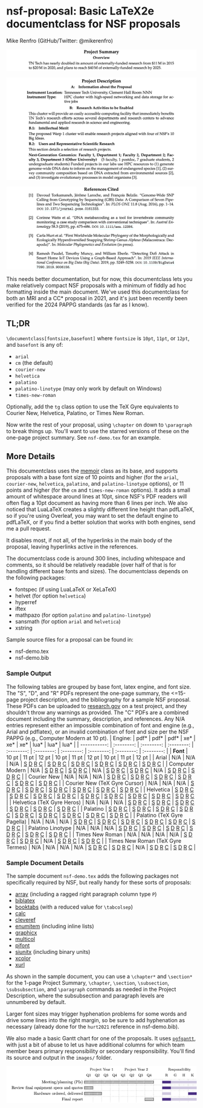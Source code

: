 # nsf-proposal: Basic LaTeX2e documentclass for NSF proposals

Mike Renfro (GitHub/Twitter: @mikerenfro)

![Sample Project Summary page](sample-output/summary-palatino-12.png)

![Sample Project Description page](sample-output/description-palatino-12.png)

![Sample Project References page](sample-output/references-palatino-12.png)

This needs better documentation, but for now, this documentclass lets you make
relatively compact NSF proposals with a minimum of fiddly ad hoc formatting
inside the main document.
We've used this documentclass for both an MRI and a CC* proposal in 2021, and
it's just been recently been verified for the 2024 PAPPG standards (as far as
I know).

## TL;DR

`\documentclass[fontsize,basefont]` where `fontsize` is `10pt`, `11pt`, or
`12pt`, and `basefont` is any of:

 - `arial`
 - `cm` (the default)
 - `courier-new`
 - `helvetica`
 - `palatino`
 - `palatino-linotype` (may only work by default on Windows)
 - `times-new-roman`

Optionally, add the `tg` class option to use the TeX Gyre equivalents to Courier
New, Helvetica, Palatino, or Times New Roman.

Now write the rest of your proposal, using `\chapter` on down to `\paragraph`
to break things up. You'll want to use the starred versions of these on the
one-page project summary. See `nsf-demo.tex` for an example.

## More Details

This documentclass uses the [memoir](https://ctan.org/pkg/memoir) class as its base, and supports proposals
with a base font size of 10 points and higher (for the `arial`, `courier-new`,
`helvetica`, `palatino`, and `palatino-linotype` options), or 11 points and higher (for the `cm`
and `times-new-roman` options).
It adds a small amount of whitespace around lines at 10pt, since NSF's PDF
readers will often flag a 10pt document as having more than 6 lines per inch.
We also noticed that LuaLaTeX creates a slightly different line height than
pdfLaTeX, so if you're using Overleaf, you may want to set the default engine
to pdfLaTeX, or if you find a better solution that works with both engines,
send me a pull request.

It disables most, if not all, of the hyperlinks in the main body of the
proposal, leaving hyperlinks active in the references.

The documentclass code is around 300 lines, including whitespace and
comments, so it should be relatively readable (over half of that is
for handling different base fonts and sizes).
The documentclass depends on the following packages:

- fontspec (if using LuaLaTeX or XeLaTeX)
- helvet (for option `helvetica`)
- hyperref
- iftex
- mathpazo (for option `palatino` and `palatino-linotype`)
- sansmath (for option `arial` and `helvetica`)
- xstring

Sample source files for a proposal can be found in:

- nsf-demo.tex
- nsf-demo.bib

### Sample Output


The following tables are grouped by base font, latex engine, and font size.
The "S", "D", and "R" PDFs represent the one-page
summary, the <=15-page project description, and the bibliography for a sample
NSF proposal. These PDFs can be uploaded to [research.gov](https://research.gov/)
on a test project, and they shouldn't throw any warnings as provided.
The "C" PDFs are a combined document including the summary, description, and references.
Any N/A entries represent either an impossible combination of font and engine
(e.g., Arial and pdflatex), or an invalid combination of font and size per
the NSF PAPPG (e.g., Computer Modern at 10 pt).
| Engine:      | pdf*       | pdf*       | pdf*       | xe*        | xe*        | xe*        | lua*       | lua*       | lua*       |
| -----------: | :--------: | :--------: | :--------: | :--------: | :--------: | :--------: | :--------: | :--------: | :--------: |
| **Font**     | 10&nbsp;pt | 11&nbsp;pt | 12&nbsp;pt | 10&nbsp;pt | 11&nbsp;pt | 12&nbsp;pt | 10&nbsp;pt | 11&nbsp;pt | 12&nbsp;pt |
| Arial |  N/A |  N/A |  N/A | [S](sample-output/arial/arial-pdfxe-10pt-summary.pdf) [D](sample-output/arial/arial-pdfxe-10pt-description.pdf) [R](sample-output/arial/arial-pdfxe-10pt-references.pdf) [C](sample-output/arial/arial-pdfxe-10pt.pdf) | [S](sample-output/arial/arial-pdfxe-11pt-summary.pdf) [D](sample-output/arial/arial-pdfxe-11pt-description.pdf) [R](sample-output/arial/arial-pdfxe-11pt-references.pdf) [C](sample-output/arial/arial-pdfxe-11pt.pdf) | [S](sample-output/arial/arial-pdfxe-12pt-summary.pdf) [D](sample-output/arial/arial-pdfxe-12pt-description.pdf) [R](sample-output/arial/arial-pdfxe-12pt-references.pdf) [C](sample-output/arial/arial-pdfxe-12pt.pdf) | [S](sample-output/arial/arial-pdflua-10pt-summary.pdf) [D](sample-output/arial/arial-pdflua-10pt-description.pdf) [R](sample-output/arial/arial-pdflua-10pt-references.pdf) [C](sample-output/arial/arial-pdflua-10pt.pdf) | [S](sample-output/arial/arial-pdflua-11pt-summary.pdf) [D](sample-output/arial/arial-pdflua-11pt-description.pdf) [R](sample-output/arial/arial-pdflua-11pt-references.pdf) [C](sample-output/arial/arial-pdflua-11pt.pdf) | [S](sample-output/arial/arial-pdflua-12pt-summary.pdf) [D](sample-output/arial/arial-pdflua-12pt-description.pdf) [R](sample-output/arial/arial-pdflua-12pt-references.pdf) [C](sample-output/arial/arial-pdflua-12pt.pdf) | 
| Computer Modern |  N/A | [S](sample-output/cm/cm-pdf-11pt-summary.pdf) [D](sample-output/cm/cm-pdf-11pt-description.pdf) [R](sample-output/cm/cm-pdf-11pt-references.pdf) [C](sample-output/cm/cm-pdf-11pt.pdf) | [S](sample-output/cm/cm-pdf-12pt-summary.pdf) [D](sample-output/cm/cm-pdf-12pt-description.pdf) [R](sample-output/cm/cm-pdf-12pt-references.pdf) [C](sample-output/cm/cm-pdf-12pt.pdf) |  N/A | [S](sample-output/cm/cm-pdfxe-11pt-summary.pdf) [D](sample-output/cm/cm-pdfxe-11pt-description.pdf) [R](sample-output/cm/cm-pdfxe-11pt-references.pdf) [C](sample-output/cm/cm-pdfxe-11pt.pdf) | [S](sample-output/cm/cm-pdfxe-12pt-summary.pdf) [D](sample-output/cm/cm-pdfxe-12pt-description.pdf) [R](sample-output/cm/cm-pdfxe-12pt-references.pdf) [C](sample-output/cm/cm-pdfxe-12pt.pdf) |  N/A | [S](sample-output/cm/cm-pdflua-11pt-summary.pdf) [D](sample-output/cm/cm-pdflua-11pt-description.pdf) [R](sample-output/cm/cm-pdflua-11pt-references.pdf) [C](sample-output/cm/cm-pdflua-11pt.pdf) | [S](sample-output/cm/cm-pdflua-12pt-summary.pdf) [D](sample-output/cm/cm-pdflua-12pt-description.pdf) [R](sample-output/cm/cm-pdflua-12pt-references.pdf) [C](sample-output/cm/cm-pdflua-12pt.pdf) | 
| Courier New |  N/A |  N/A |  N/A | [S](sample-output/courier-new/courier-new-pdfxe-10pt-summary.pdf) [D](sample-output/courier-new/courier-new-pdfxe-10pt-description.pdf) [R](sample-output/courier-new/courier-new-pdfxe-10pt-references.pdf) [C](sample-output/courier-new/courier-new-pdfxe-10pt.pdf) | [S](sample-output/courier-new/courier-new-pdfxe-11pt-summary.pdf) [D](sample-output/courier-new/courier-new-pdfxe-11pt-description.pdf) [R](sample-output/courier-new/courier-new-pdfxe-11pt-references.pdf) [C](sample-output/courier-new/courier-new-pdfxe-11pt.pdf) | [S](sample-output/courier-new/courier-new-pdfxe-12pt-summary.pdf) [D](sample-output/courier-new/courier-new-pdfxe-12pt-description.pdf) [R](sample-output/courier-new/courier-new-pdfxe-12pt-references.pdf) [C](sample-output/courier-new/courier-new-pdfxe-12pt.pdf) | [S](sample-output/courier-new/courier-new-pdflua-10pt-summary.pdf) [D](sample-output/courier-new/courier-new-pdflua-10pt-description.pdf) [R](sample-output/courier-new/courier-new-pdflua-10pt-references.pdf) [C](sample-output/courier-new/courier-new-pdflua-10pt.pdf) | [S](sample-output/courier-new/courier-new-pdflua-11pt-summary.pdf) [D](sample-output/courier-new/courier-new-pdflua-11pt-description.pdf) [R](sample-output/courier-new/courier-new-pdflua-11pt-references.pdf) [C](sample-output/courier-new/courier-new-pdflua-11pt.pdf) | [S](sample-output/courier-new/courier-new-pdflua-12pt-summary.pdf) [D](sample-output/courier-new/courier-new-pdflua-12pt-description.pdf) [R](sample-output/courier-new/courier-new-pdflua-12pt-references.pdf) [C](sample-output/courier-new/courier-new-pdflua-12pt.pdf) | 
| Courier New (TeX Gyre Cursor) |  N/A |  N/A |  N/A | [S](sample-output/courier-new/courier-new-pdfxe,tg-10pt-summary.pdf) [D](sample-output/courier-new/courier-new-pdfxe,tg-10pt-description.pdf) [R](sample-output/courier-new/courier-new-pdfxe,tg-10pt-references.pdf) [C](sample-output/courier-new/courier-new-pdfxe,tg-10pt.pdf) | [S](sample-output/courier-new/courier-new-pdfxe,tg-11pt-summary.pdf) [D](sample-output/courier-new/courier-new-pdfxe,tg-11pt-description.pdf) [R](sample-output/courier-new/courier-new-pdfxe,tg-11pt-references.pdf) [C](sample-output/courier-new/courier-new-pdfxe,tg-11pt.pdf) | [S](sample-output/courier-new/courier-new-pdfxe,tg-12pt-summary.pdf) [D](sample-output/courier-new/courier-new-pdfxe,tg-12pt-description.pdf) [R](sample-output/courier-new/courier-new-pdfxe,tg-12pt-references.pdf) [C](sample-output/courier-new/courier-new-pdfxe,tg-12pt.pdf) | [S](sample-output/courier-new/courier-new-pdflua,tg-10pt-summary.pdf) [D](sample-output/courier-new/courier-new-pdflua,tg-10pt-description.pdf) [R](sample-output/courier-new/courier-new-pdflua,tg-10pt-references.pdf) [C](sample-output/courier-new/courier-new-pdflua,tg-10pt.pdf) | [S](sample-output/courier-new/courier-new-pdflua,tg-11pt-summary.pdf) [D](sample-output/courier-new/courier-new-pdflua,tg-11pt-description.pdf) [R](sample-output/courier-new/courier-new-pdflua,tg-11pt-references.pdf) [C](sample-output/courier-new/courier-new-pdflua,tg-11pt.pdf) | [S](sample-output/courier-new/courier-new-pdflua,tg-12pt-summary.pdf) [D](sample-output/courier-new/courier-new-pdflua,tg-12pt-description.pdf) [R](sample-output/courier-new/courier-new-pdflua,tg-12pt-references.pdf) [C](sample-output/courier-new/courier-new-pdflua,tg-12pt.pdf) | 
| Helvetica | [S](sample-output/helvetica/helvetica-pdf-10pt-summary.pdf) [D](sample-output/helvetica/helvetica-pdf-10pt-description.pdf) [R](sample-output/helvetica/helvetica-pdf-10pt-references.pdf) [C](sample-output/helvetica/helvetica-pdf-10pt.pdf) | [S](sample-output/helvetica/helvetica-pdf-11pt-summary.pdf) [D](sample-output/helvetica/helvetica-pdf-11pt-description.pdf) [R](sample-output/helvetica/helvetica-pdf-11pt-references.pdf) [C](sample-output/helvetica/helvetica-pdf-11pt.pdf) | [S](sample-output/helvetica/helvetica-pdf-12pt-summary.pdf) [D](sample-output/helvetica/helvetica-pdf-12pt-description.pdf) [R](sample-output/helvetica/helvetica-pdf-12pt-references.pdf) [C](sample-output/helvetica/helvetica-pdf-12pt.pdf) | [S](sample-output/helvetica/helvetica-pdfxe-10pt-summary.pdf) [D](sample-output/helvetica/helvetica-pdfxe-10pt-description.pdf) [R](sample-output/helvetica/helvetica-pdfxe-10pt-references.pdf) [C](sample-output/helvetica/helvetica-pdfxe-10pt.pdf) | [S](sample-output/helvetica/helvetica-pdfxe-11pt-summary.pdf) [D](sample-output/helvetica/helvetica-pdfxe-11pt-description.pdf) [R](sample-output/helvetica/helvetica-pdfxe-11pt-references.pdf) [C](sample-output/helvetica/helvetica-pdfxe-11pt.pdf) | [S](sample-output/helvetica/helvetica-pdfxe-12pt-summary.pdf) [D](sample-output/helvetica/helvetica-pdfxe-12pt-description.pdf) [R](sample-output/helvetica/helvetica-pdfxe-12pt-references.pdf) [C](sample-output/helvetica/helvetica-pdfxe-12pt.pdf) | [S](sample-output/helvetica/helvetica-pdflua-10pt-summary.pdf) [D](sample-output/helvetica/helvetica-pdflua-10pt-description.pdf) [R](sample-output/helvetica/helvetica-pdflua-10pt-references.pdf) [C](sample-output/helvetica/helvetica-pdflua-10pt.pdf) | [S](sample-output/helvetica/helvetica-pdflua-11pt-summary.pdf) [D](sample-output/helvetica/helvetica-pdflua-11pt-description.pdf) [R](sample-output/helvetica/helvetica-pdflua-11pt-references.pdf) [C](sample-output/helvetica/helvetica-pdflua-11pt.pdf) | [S](sample-output/helvetica/helvetica-pdflua-12pt-summary.pdf) [D](sample-output/helvetica/helvetica-pdflua-12pt-description.pdf) [R](sample-output/helvetica/helvetica-pdflua-12pt-references.pdf) [C](sample-output/helvetica/helvetica-pdflua-12pt.pdf) | 
| Helvetica (TeX Gyre Heros) |  N/A |  N/A |  N/A | [S](sample-output/helvetica/helvetica-pdfxe,tg-10pt-summary.pdf) [D](sample-output/helvetica/helvetica-pdfxe,tg-10pt-description.pdf) [R](sample-output/helvetica/helvetica-pdfxe,tg-10pt-references.pdf) [C](sample-output/helvetica/helvetica-pdfxe,tg-10pt.pdf) | [S](sample-output/helvetica/helvetica-pdfxe,tg-11pt-summary.pdf) [D](sample-output/helvetica/helvetica-pdfxe,tg-11pt-description.pdf) [R](sample-output/helvetica/helvetica-pdfxe,tg-11pt-references.pdf) [C](sample-output/helvetica/helvetica-pdfxe,tg-11pt.pdf) | [S](sample-output/helvetica/helvetica-pdfxe,tg-12pt-summary.pdf) [D](sample-output/helvetica/helvetica-pdfxe,tg-12pt-description.pdf) [R](sample-output/helvetica/helvetica-pdfxe,tg-12pt-references.pdf) [C](sample-output/helvetica/helvetica-pdfxe,tg-12pt.pdf) | [S](sample-output/helvetica/helvetica-pdflua,tg-10pt-summary.pdf) [D](sample-output/helvetica/helvetica-pdflua,tg-10pt-description.pdf) [R](sample-output/helvetica/helvetica-pdflua,tg-10pt-references.pdf) [C](sample-output/helvetica/helvetica-pdflua,tg-10pt.pdf) | [S](sample-output/helvetica/helvetica-pdflua,tg-11pt-summary.pdf) [D](sample-output/helvetica/helvetica-pdflua,tg-11pt-description.pdf) [R](sample-output/helvetica/helvetica-pdflua,tg-11pt-references.pdf) [C](sample-output/helvetica/helvetica-pdflua,tg-11pt.pdf) | [S](sample-output/helvetica/helvetica-pdflua,tg-12pt-summary.pdf) [D](sample-output/helvetica/helvetica-pdflua,tg-12pt-description.pdf) [R](sample-output/helvetica/helvetica-pdflua,tg-12pt-references.pdf) [C](sample-output/helvetica/helvetica-pdflua,tg-12pt.pdf) | 
| Palatino | [S](sample-output/palatino/palatino-pdf-10pt-summary.pdf) [D](sample-output/palatino/palatino-pdf-10pt-description.pdf) [R](sample-output/palatino/palatino-pdf-10pt-references.pdf) [C](sample-output/palatino/palatino-pdf-10pt.pdf) | [S](sample-output/palatino/palatino-pdf-11pt-summary.pdf) [D](sample-output/palatino/palatino-pdf-11pt-description.pdf) [R](sample-output/palatino/palatino-pdf-11pt-references.pdf) [C](sample-output/palatino/palatino-pdf-11pt.pdf) | [S](sample-output/palatino/palatino-pdf-12pt-summary.pdf) [D](sample-output/palatino/palatino-pdf-12pt-description.pdf) [R](sample-output/palatino/palatino-pdf-12pt-references.pdf) [C](sample-output/palatino/palatino-pdf-12pt.pdf) | [S](sample-output/palatino/palatino-pdfxe-10pt-summary.pdf) [D](sample-output/palatino/palatino-pdfxe-10pt-description.pdf) [R](sample-output/palatino/palatino-pdfxe-10pt-references.pdf) [C](sample-output/palatino/palatino-pdfxe-10pt.pdf) | [S](sample-output/palatino/palatino-pdfxe-11pt-summary.pdf) [D](sample-output/palatino/palatino-pdfxe-11pt-description.pdf) [R](sample-output/palatino/palatino-pdfxe-11pt-references.pdf) [C](sample-output/palatino/palatino-pdfxe-11pt.pdf) | [S](sample-output/palatino/palatino-pdfxe-12pt-summary.pdf) [D](sample-output/palatino/palatino-pdfxe-12pt-description.pdf) [R](sample-output/palatino/palatino-pdfxe-12pt-references.pdf) [C](sample-output/palatino/palatino-pdfxe-12pt.pdf) | [S](sample-output/palatino/palatino-pdflua-10pt-summary.pdf) [D](sample-output/palatino/palatino-pdflua-10pt-description.pdf) [R](sample-output/palatino/palatino-pdflua-10pt-references.pdf) [C](sample-output/palatino/palatino-pdflua-10pt.pdf) | [S](sample-output/palatino/palatino-pdflua-11pt-summary.pdf) [D](sample-output/palatino/palatino-pdflua-11pt-description.pdf) [R](sample-output/palatino/palatino-pdflua-11pt-references.pdf) [C](sample-output/palatino/palatino-pdflua-11pt.pdf) | [S](sample-output/palatino/palatino-pdflua-12pt-summary.pdf) [D](sample-output/palatino/palatino-pdflua-12pt-description.pdf) [R](sample-output/palatino/palatino-pdflua-12pt-references.pdf) [C](sample-output/palatino/palatino-pdflua-12pt.pdf) | 
| Palatino (TeX Gyre Pagella) |  N/A |  N/A |  N/A | [S](sample-output/palatino/palatino-pdfxe,tg-10pt-summary.pdf) [D](sample-output/palatino/palatino-pdfxe,tg-10pt-description.pdf) [R](sample-output/palatino/palatino-pdfxe,tg-10pt-references.pdf) [C](sample-output/palatino/palatino-pdfxe,tg-10pt.pdf) | [S](sample-output/palatino/palatino-pdfxe,tg-11pt-summary.pdf) [D](sample-output/palatino/palatino-pdfxe,tg-11pt-description.pdf) [R](sample-output/palatino/palatino-pdfxe,tg-11pt-references.pdf) [C](sample-output/palatino/palatino-pdfxe,tg-11pt.pdf) | [S](sample-output/palatino/palatino-pdfxe,tg-12pt-summary.pdf) [D](sample-output/palatino/palatino-pdfxe,tg-12pt-description.pdf) [R](sample-output/palatino/palatino-pdfxe,tg-12pt-references.pdf) [C](sample-output/palatino/palatino-pdfxe,tg-12pt.pdf) | [S](sample-output/palatino/palatino-pdflua,tg-10pt-summary.pdf) [D](sample-output/palatino/palatino-pdflua,tg-10pt-description.pdf) [R](sample-output/palatino/palatino-pdflua,tg-10pt-references.pdf) [C](sample-output/palatino/palatino-pdflua,tg-10pt.pdf) | [S](sample-output/palatino/palatino-pdflua,tg-11pt-summary.pdf) [D](sample-output/palatino/palatino-pdflua,tg-11pt-description.pdf) [R](sample-output/palatino/palatino-pdflua,tg-11pt-references.pdf) [C](sample-output/palatino/palatino-pdflua,tg-11pt.pdf) | [S](sample-output/palatino/palatino-pdflua,tg-12pt-summary.pdf) [D](sample-output/palatino/palatino-pdflua,tg-12pt-description.pdf) [R](sample-output/palatino/palatino-pdflua,tg-12pt-references.pdf) [C](sample-output/palatino/palatino-pdflua,tg-12pt.pdf) | 
| Palatino Linotype |  N/A |  N/A |  N/A | [S](sample-output/palatino-linotype/palatino-linotype-pdfxe-10pt-summary.pdf) [D](sample-output/palatino-linotype/palatino-linotype-pdfxe-10pt-description.pdf) [R](sample-output/palatino-linotype/palatino-linotype-pdfxe-10pt-references.pdf) [C](sample-output/palatino-linotype/palatino-linotype-pdfxe-10pt.pdf) | [S](sample-output/palatino-linotype/palatino-linotype-pdfxe-11pt-summary.pdf) [D](sample-output/palatino-linotype/palatino-linotype-pdfxe-11pt-description.pdf) [R](sample-output/palatino-linotype/palatino-linotype-pdfxe-11pt-references.pdf) [C](sample-output/palatino-linotype/palatino-linotype-pdfxe-11pt.pdf) | [S](sample-output/palatino-linotype/palatino-linotype-pdfxe-12pt-summary.pdf) [D](sample-output/palatino-linotype/palatino-linotype-pdfxe-12pt-description.pdf) [R](sample-output/palatino-linotype/palatino-linotype-pdfxe-12pt-references.pdf) [C](sample-output/palatino-linotype/palatino-linotype-pdfxe-12pt.pdf) | [S](sample-output/palatino-linotype/palatino-linotype-pdflua-10pt-summary.pdf) [D](sample-output/palatino-linotype/palatino-linotype-pdflua-10pt-description.pdf) [R](sample-output/palatino-linotype/palatino-linotype-pdflua-10pt-references.pdf) [C](sample-output/palatino-linotype/palatino-linotype-pdflua-10pt.pdf) | [S](sample-output/palatino-linotype/palatino-linotype-pdflua-11pt-summary.pdf) [D](sample-output/palatino-linotype/palatino-linotype-pdflua-11pt-description.pdf) [R](sample-output/palatino-linotype/palatino-linotype-pdflua-11pt-references.pdf) [C](sample-output/palatino-linotype/palatino-linotype-pdflua-11pt.pdf) | [S](sample-output/palatino-linotype/palatino-linotype-pdflua-12pt-summary.pdf) [D](sample-output/palatino-linotype/palatino-linotype-pdflua-12pt-description.pdf) [R](sample-output/palatino-linotype/palatino-linotype-pdflua-12pt-references.pdf) [C](sample-output/palatino-linotype/palatino-linotype-pdflua-12pt.pdf) | 
| Times New Roman |  N/A |  N/A |  N/A |  N/A | [S](sample-output/times-new-roman/times-new-roman-pdfxe-11pt-summary.pdf) [D](sample-output/times-new-roman/times-new-roman-pdfxe-11pt-description.pdf) [R](sample-output/times-new-roman/times-new-roman-pdfxe-11pt-references.pdf) [C](sample-output/times-new-roman/times-new-roman-pdfxe-11pt.pdf) | [S](sample-output/times-new-roman/times-new-roman-pdfxe-12pt-summary.pdf) [D](sample-output/times-new-roman/times-new-roman-pdfxe-12pt-description.pdf) [R](sample-output/times-new-roman/times-new-roman-pdfxe-12pt-references.pdf) [C](sample-output/times-new-roman/times-new-roman-pdfxe-12pt.pdf) |  N/A | [S](sample-output/times-new-roman/times-new-roman-pdflua-11pt-summary.pdf) [D](sample-output/times-new-roman/times-new-roman-pdflua-11pt-description.pdf) [R](sample-output/times-new-roman/times-new-roman-pdflua-11pt-references.pdf) [C](sample-output/times-new-roman/times-new-roman-pdflua-11pt.pdf) | [S](sample-output/times-new-roman/times-new-roman-pdflua-12pt-summary.pdf) [D](sample-output/times-new-roman/times-new-roman-pdflua-12pt-description.pdf) [R](sample-output/times-new-roman/times-new-roman-pdflua-12pt-references.pdf) [C](sample-output/times-new-roman/times-new-roman-pdflua-12pt.pdf) | 
| Times New Roman (TeX Gyre Termes) |  N/A |  N/A |  N/A |  N/A | [S](sample-output/times-new-roman/times-new-roman-pdfxe,tg-11pt-summary.pdf) [D](sample-output/times-new-roman/times-new-roman-pdfxe,tg-11pt-description.pdf) [R](sample-output/times-new-roman/times-new-roman-pdfxe,tg-11pt-references.pdf) [C](sample-output/times-new-roman/times-new-roman-pdfxe,tg-11pt.pdf) | [S](sample-output/times-new-roman/times-new-roman-pdfxe,tg-12pt-summary.pdf) [D](sample-output/times-new-roman/times-new-roman-pdfxe,tg-12pt-description.pdf) [R](sample-output/times-new-roman/times-new-roman-pdfxe,tg-12pt-references.pdf) [C](sample-output/times-new-roman/times-new-roman-pdfxe,tg-12pt.pdf) |  N/A | [S](sample-output/times-new-roman/times-new-roman-pdflua,tg-11pt-summary.pdf) [D](sample-output/times-new-roman/times-new-roman-pdflua,tg-11pt-description.pdf) [R](sample-output/times-new-roman/times-new-roman-pdflua,tg-11pt-references.pdf) [C](sample-output/times-new-roman/times-new-roman-pdflua,tg-11pt.pdf) | [S](sample-output/times-new-roman/times-new-roman-pdflua,tg-12pt-summary.pdf) [D](sample-output/times-new-roman/times-new-roman-pdflua,tg-12pt-description.pdf) [R](sample-output/times-new-roman/times-new-roman-pdflua,tg-12pt-references.pdf) [C](sample-output/times-new-roman/times-new-roman-pdflua,tg-12pt.pdf) |

### Sample Document Details

The sample document `nsf-demo.tex` adds the following packages not
specifically required by NSF, but really handy for these sorts of proposals:

- [array](https://ctan.org/pkg/array) (including a ragged right paragraph column type `P`)
- [biblatex](https://ctan.org/pkg/biblatex)
- [booktabs](https://ctan.org/pkg/booktabs) (with a reduced value for `\tabcolsep`)
- [calc](https://ctan.org/pkg/calc)
- [cleveref](https://ctan.org/pkg/cleveref)
- [enumitem](https://ctan.org/pkg/enumitem) (including inline lists)
- [graphicx](https://ctan.org/pkg/graphicx)
- [multicol](https://ctan.org/pkg/multicol)
- [pifont](https://ctan.org/pkg/pifont)
- [siunitx](https://ctan.org/pkg/siunitx) (including binary units)
- [xcolor](https://ctan.org/pkg/xcolor)
- [xurl](https://ctan.org/pkg/xurl)

As shown in the sample document, you can use a `\chapter*` and `\section*`
for the 1-page Project Summary, `\chapter`, `\section`, `\subsection`,
`\subsubsection`, and `\paragraph` commands as needed in the Project
Description, where the subsubsection and paragraph levels are unnumbered
by default.

Larger font sizes may trigger hyphenation problems for some words and drive
some lines into the right margin, so be sure to add hyphenation as necessary
(already done for the `hurt2021` reference in nsf-demo.bib).

We also made a basic Gantt chart for one of the proposals. It uses
[`pgfgantt`](https://ctan.org/pkg/pgfgantt), with just a bit of abuse to let
us have additional columns for which team member bears primary responsibility
or secondary responsibility. You'll find its source and output in the
`images/` folder.

![Sample Gantt chart](sample-output/nsf-demo-sample-gantt.png)
